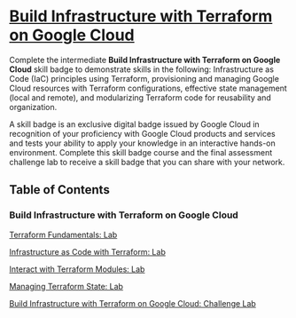 # [Build Infrastructure with Terraform on Google Cloud](https://www.cloudskillsboost.google/course_templates/636)

Complete the intermediate **Build Infrastructure with Terraform on Google Cloud** skill badge to demonstrate skills in the following: Infrastructure as Code (IaC) principles using Terraform, provisioning and managing Google Cloud resources with Terraform configurations, effective state management (local and remote), and modularizing Terraform code for reusability and organization.

A skill badge is an exclusive digital badge issued by Google Cloud in recognition of your proficiency with Google Cloud products and services and tests your ability to apply your knowledge in an interactive hands-on environment. Complete this skill badge course and the final assessment challenge lab to receive a skill badge that you can share with your network.

## Table of Contents

### Build Infrastructure with Terraform on Google Cloud

[Terraform Fundamentals: Lab](https://www.cloudskillsboost.google/course_sessions/13132377/labs/464832)

[Infrastructure as Code with Terraform: Lab](https://www.cloudskillsboost.google/course_sessions/13132377/labs/464833)

[Interact with Terraform Modules: Lab](https://www.cloudskillsboost.google/course_sessions/13132377/labs/464834)

[Managing Terraform State: Lab](https://www.cloudskillsboost.google/course_sessions/13132377/labs/464835)

[Build Infrastructure with Terraform on Google Cloud: Challenge Lab](https://www.cloudskillsboost.google/course_sessions/13132377/labs/464836)
